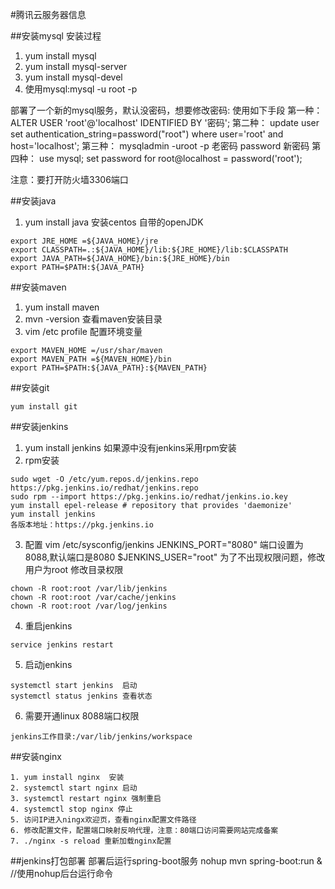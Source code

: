 #腾讯云服务器信息

##安装mysql
安装过程
1. yum install mysql
2. yum install mysql-server
3. yum install mysql-devel
4. 使用mysql:mysql -u root -p

部署了一个新的mysql服务，默认没密码，想要修改密码:
使用如下手段
第一种：
ALTER USER 'root'@'localhost' IDENTIFIED BY '密码';
第二种：
update user set authentication_string=password("root") where user='root' and host='localhost';
第三种：
mysqladmin -uroot -p 老密码  password 新密码
第四种：
use mysql;
set password for root@localhost = password('root');

注意：要打开防火墙3306端口

##安装java
1. yum install java  安装centos 自带的openJDK
```
export JRE_HOME =${JAVA_HOME}/jre
export CLASSPATH=.:${JAVA_HOME}/lib:${JRE_HOME}/lib:$CLASSPATH
export JAVA_PATH=${JAVA_HOME}/bin:${JRE_HOME}/bin
export PATH=$PATH:${JAVA_PATH}
```

##安装maven
1. yum install maven
2. mvn -version 查看maven安装目录
3. vim /etc profile 配置环境变量
```
export MAVEN_HOME =/usr/shar/maven
export MAVEN_PATH =${MAVEN_HOME}/bin
export PATH=$PATH:${JAVA_PATH}:${MAVEN_PATH}
```

##安装git
```
yum install git
```

##安装jenkins
1. yum install jenkins 如果源中没有jenkins采用rpm安装
2. rpm安装
```
sudo wget -O /etc/yum.repos.d/jenkins.repo https://pkg.jenkins.io/redhat/jenkins.repo
sudo rpm --import https://pkg.jenkins.io/redhat/jenkins.io.key
yum install epel-release # repository that provides 'daemonize'
yum install jenkins
各版本地址：https://pkg.jenkins.io
```
3. 配置
vim /etc/sysconfig/jenkins
JENKINS_PORT="8080"  端口设置为8088,默认端口是8080
$JENKINS_USER="root"  为了不出现权限问题，修改用户为root
修改目录权限
```
chown -R root:root /var/lib/jenkins
chown -R root:root /var/cache/jenkins
chown -R root:root /var/log/jenkins
```
4. 重启jenkins
```
service jenkins restart
```
5. 启动jenkins
```
systemctl start jenkins  启动
systemctl status jenkins 查看状态
```
6. 需要开通linux 8088端口权限
```
jenkins工作目录:/var/lib/jenkins/workspace
```




##安装nginx
```
1. yum install nginx  安装
2. systemctl start nginx 启动
3. systemctl restart nginx 强制重启
4. systemctl stop nginx 停止
5. 访问IP进入ningx欢迎页，查看nginx配置文件路径
6. 修改配置文件，配置端口映射反响代理，注意：80端口访问需要网站完成备案
7. ./nginx -s reload 重新加载nginx配置
```
##jenkins打包部署
部署后运行spring-boot服务
nohup mvn spring-boot:run &  //使用nohup后台运行命令
